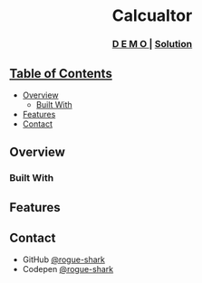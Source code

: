 <h1 align="center">Calcualtor</h1>



<div align="center">
  <h3>
    <a href="https://rogue-shark.github.io/Calcualtor">
      D E M O
    </a>
    <span> | </span>
    <a href="https://github.com/rogue-shark/Calcualtor">
      Solution
  </h3>
</div>
<!-- ![alt tag][path/link to image] -->
<!-- TABLE OF CONTENTS -->

## Table of Contents

- [Overview](#overview)
  - [Built With](#built-with)
- [Features](#features)
- [Contact](#contact)


<!-- OVERVIEW -->

## Overview

### Built With

## Features

## Contact

- GitHub [@rogue-shark](https://github.com/rogue-shark)
- Codepen [@rogue-shark](https://codepen.io/rogue-shark)